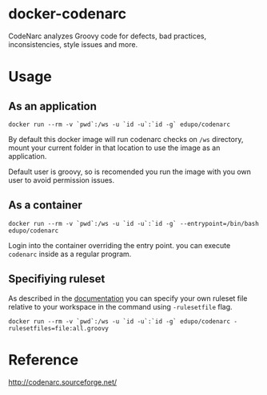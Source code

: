 # docker-codenarc
CodeNarc analyzes Groovy code for defects, bad practices, inconsistencies, style
issues and more.

# Usage

## As an application
```docker run --rm -v `pwd`:/ws -u `id -u`:`id -g` edupo/codenarc```

By default this docker image will run codenarc checks on `/ws` directory,
mount your current folder in that location to use the image as an application.

Default user is groovy, so is recomended you run the image with you own user to
avoid permission issues.

## As a container
```docker run --rm -v `pwd`:/ws -u `id -u`:`id -g` --entrypoint=/bin/bash edupo/codenarc```

Login into the container overriding the entry point. you can execute `codenarc`
inside as a regular program. 

## Specifiying ruleset
As described in the [documentation](http://codenarc.sourceforge.net/codenarc-command-line.html)
you can specify your own ruleset file relative to your workspace in the command
using `-rulesetfile` flag.

```docker run --rm -v `pwd`:/ws -u `id -u`:`id -g` edupo/codenarc -rulesetfiles=file:all.groovy```

# Reference
http://codenarc.sourceforge.net/
